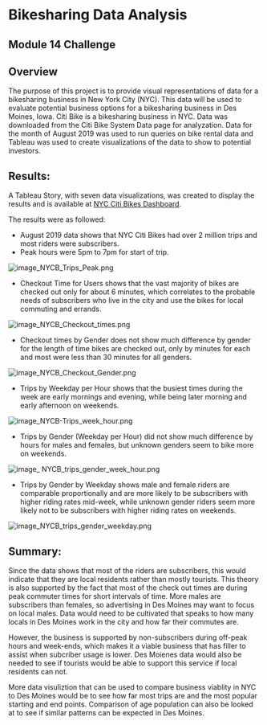 # Bikesharing Data Analysis
## Module 14 Challenge

## Overview

The purpose of this project is to provide visual representations of data for a bikesharing business in New York City (NYC). This data will be used to evaluate potential business options for a bikesharing business in Des Moines, Iowa. Citi Bike is a bikesharing business in NYC.  Data was downloaded from the Citi Bike System Data page for analyzation.  Data for the month of August 2019 was used to run queries on bike rental data and Tableau was used to create visualizations of the data to show to potential investors. 

## Results:

A Tableau Story, with seven data visualizations, was created to display the results and is available at [NYC Citi Bikes Dashboard](https://public.tableau.com/app/profile/maureen.hubka/viz/NYCCityBikes_16483439470900/NYCCitiBikeStory?publish=yes).

The results were as followed: 

- August 2019 data shows that NYC Citi Bikes had over 2 million trips and most riders were subscribers.
- Peak hours were 5pm to 7pm for start of trip.

 ![image_NYCB_Trips_Peak.png](NYCB_Trips_Peak.png)

- Checkout Time for Users shows that the vast majority of bikes are checked out only for about 6 minutes, which correlates to the probable needs of subscribers who live in the city and use the bikes for local commuting and errands.

![image_NYCB_Checkout_times.png](NYCB_Checkout_times.png)

- Checkout times by Gender does not show much difference by gender for the length of time bikes are checked out, only by minutes for each and most were less than 30 minutes for all genders. 

![image_NYCB_Checkout_Gender.png](NYCB_Checkout_Gender.png)

- Trips by Weekday per Hour shows that the busiest times during the week are early mornings and evening, while being later morning and early afternoon on weekends.

![image_NYCB-Trips_week_hour.png](NYCB-Trips_week_hour.png)

- Trips by Gender (Weekday per Hour) did not show much difference by hours for males and females, but unknown genders seem to bike more on weekends.

![image_ NYCB_trips_gender_week_hour.png]( NYCB_trips_gender_week_hour.png)

- Trips by Gender by Weekday shows male and female riders are comparable proportionally and are more likely to be subscribers with higher riding rates mid-week, while unknown gender riders seem more likely not to be subscribers with higher riding rates on weekends.

![image_NYCB_trips_gender_weekday.png](NYCB_trips_gender_weekday.png)

## Summary:

Since the data shows that most of the riders are subscribers, this would indicate that they are local residents rather than mostly tourists. This theory is also supported by the fact that most of the check out times are during peak commuter times for short intervals of time. More males are subscribers than females, so advertising in Des Moines may want to focus on local males.  Data would need to be cultivated that speaks to how many locals in Des Moines work in the city and how far their commutes are. 

However, the business is supported by non-subscribers during off-peak hours and week-ends, which makes it a viable business that has filler to assist when subcriber usage is lower.  Des Moienes data would also be needed to see if tourists would be able to support this service if local residents can not.

More data visuliztion that can be used to compare business viablity in NYC to Des Moines would be to see how far most trips are and the most popular starting and end points. Comparison of age population can also be looked at to see if similar patterns can be expected in Des Moines.

